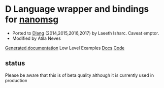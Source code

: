 D Language wrapper and bindings for [nanomsg](http://nanomsg.org/documentation.html)
================================================================================================
* Ported to [Dlang](https://dlang.org) (2014,2015,2016,2017) by Laeeth Isharc.  Caveat emptor.
* Modified by Atila Neves

[Generated documentation](docs/nanomsg.html)
Low Level Examples [Docs](docs/examples/nanomsg.examples.html) [Code](examples)


status
-------
Please be aware that this is of beta quality although it is currently used in production
